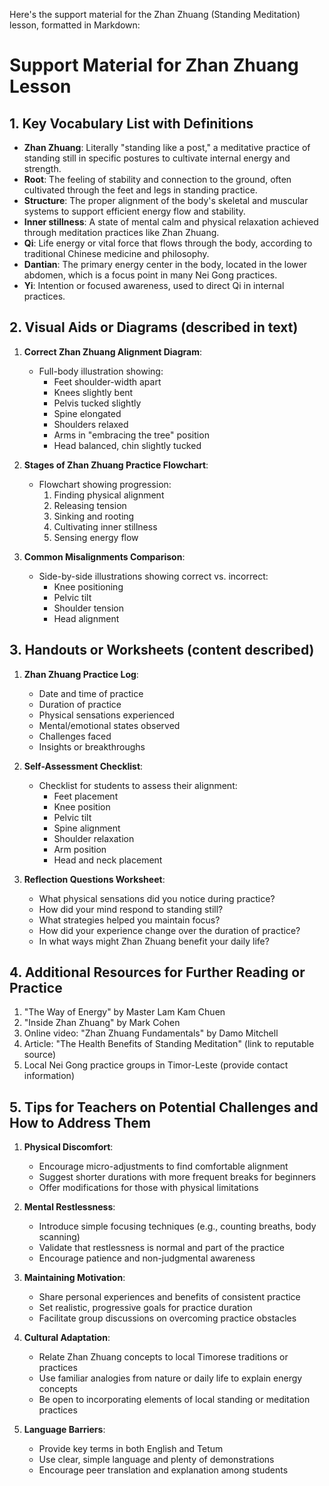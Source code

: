 Here's the support material for the Zhan Zhuang (Standing Meditation) lesson, formatted in Markdown:

# Support Material for Zhan Zhuang Lesson

## 1. Key Vocabulary List with Definitions

- **Zhan Zhuang**: Literally "standing like a post," a meditative practice of standing still in specific postures to cultivate internal energy and strength.
- **Root**: The feeling of stability and connection to the ground, often cultivated through the feet and legs in standing practice.
- **Structure**: The proper alignment of the body's skeletal and muscular systems to support efficient energy flow and stability.
- **Inner stillness**: A state of mental calm and physical relaxation achieved through meditation practices like Zhan Zhuang.
- **Qi**: Life energy or vital force that flows through the body, according to traditional Chinese medicine and philosophy.
- **Dantian**: The primary energy center in the body, located in the lower abdomen, which is a focus point in many Nei Gong practices.
- **Yi**: Intention or focused awareness, used to direct Qi in internal practices.

## 2. Visual Aids or Diagrams (described in text)

1. **Correct Zhan Zhuang Alignment Diagram**:
   - Full-body illustration showing:
     * Feet shoulder-width apart
     * Knees slightly bent
     * Pelvis tucked slightly
     * Spine elongated
     * Shoulders relaxed
     * Arms in "embracing the tree" position
     * Head balanced, chin slightly tucked

2. **Stages of Zhan Zhuang Practice Flowchart**:
   - Flowchart showing progression:
     1. Finding physical alignment
     2. Releasing tension
     3. Sinking and rooting
     4. Cultivating inner stillness
     5. Sensing energy flow

3. **Common Misalignments Comparison**:
   - Side-by-side illustrations showing correct vs. incorrect:
     * Knee positioning
     * Pelvic tilt
     * Shoulder tension
     * Head alignment

## 3. Handouts or Worksheets (content described)

1. **Zhan Zhuang Practice Log**:
   - Date and time of practice
   - Duration of practice
   - Physical sensations experienced
   - Mental/emotional states observed
   - Challenges faced
   - Insights or breakthroughs

2. **Self-Assessment Checklist**:
   - Checklist for students to assess their alignment:
     * Feet placement
     * Knee position
     * Pelvic tilt
     * Spine alignment
     * Shoulder relaxation
     * Arm position
     * Head and neck placement

3. **Reflection Questions Worksheet**:
   - What physical sensations did you notice during practice?
   - How did your mind respond to standing still?
   - What strategies helped you maintain focus?
   - How did your experience change over the duration of practice?
   - In what ways might Zhan Zhuang benefit your daily life?

## 4. Additional Resources for Further Reading or Practice

1. "The Way of Energy" by Master Lam Kam Chuen
2. "Inside Zhan Zhuang" by Mark Cohen
3. Online video: "Zhan Zhuang Fundamentals" by Damo Mitchell
4. Article: "The Health Benefits of Standing Meditation" (link to reputable source)
5. Local Nei Gong practice groups in Timor-Leste (provide contact information)

## 5. Tips for Teachers on Potential Challenges and How to Address Them

1. **Physical Discomfort**:
   - Encourage micro-adjustments to find comfortable alignment
   - Suggest shorter durations with more frequent breaks for beginners
   - Offer modifications for those with physical limitations

2. **Mental Restlessness**:
   - Introduce simple focusing techniques (e.g., counting breaths, body scanning)
   - Validate that restlessness is normal and part of the practice
   - Encourage patience and non-judgmental awareness

3. **Maintaining Motivation**:
   - Share personal experiences and benefits of consistent practice
   - Set realistic, progressive goals for practice duration
   - Facilitate group discussions on overcoming practice obstacles

4. **Cultural Adaptation**:
   - Relate Zhan Zhuang concepts to local Timorese traditions or practices
   - Use familiar analogies from nature or daily life to explain energy concepts
   - Be open to incorporating elements of local standing or meditation practices

5. **Language Barriers**:
   - Provide key terms in both English and Tetum
   - Use clear, simple language and plenty of demonstrations
   - Encourage peer translation and explanation among students